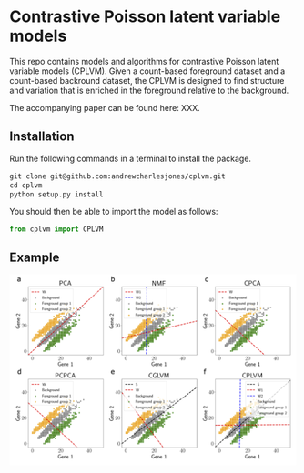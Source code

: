 # Contrastive Poisson latent variable models

This repo contains models and algorithms for contrastive Poisson latent variable models (CPLVM). Given a count-based foreground dataset and a count-based backround dataset, the CPLVM is designed to find structure and variation that is enriched in the foreground relative to the background.


The accompanying paper can be found here: XXX.

## Installation

Run the following commands in a terminal to install the package.
```
git clone git@github.com:andrewcharlesjones/cplvm.git
cd cplvm
python setup.py install
```

You should then be able to import the model as follows:
```python
from cplvm import CPLVM
```
## Example

![toyexample](./experiments/simulation_experiments/toy_example/out/toy_example.png)
